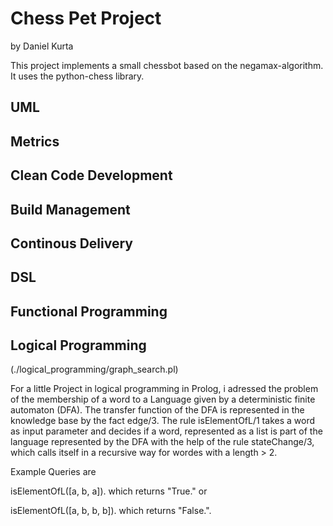 # Chess Pet Project
by Daniel Kurta

This project implements a small chessbot based on
the negamax-algorithm. It uses the python-chess library.

## UML

## Metrics

## Clean Code Development

## Build Management

## Continous Delivery

## DSL

## Functional Programming

## Logical Programming
(./logical_programming/graph_search.pl)

For a little Project in logical programming in Prolog, i adressed
the problem of the membership of a word to a Language given by a
deterministic finite automaton (DFA). The transfer function of the
DFA is represented in the knowledge base by the fact edge/3.
The rule isElementOfL/1 takes a word as input parameter and decides
 if a word, represented as a list is part of the language represented
 by the DFA with the help of the rule stateChange/3, which calls
 itself in a recursive way for wordes with a length > 2.

 Example Queries are

 isElementOfL([a, b, a]). which returns "True." or

isElementOfL([a, b, b, b]). which returns "False.".